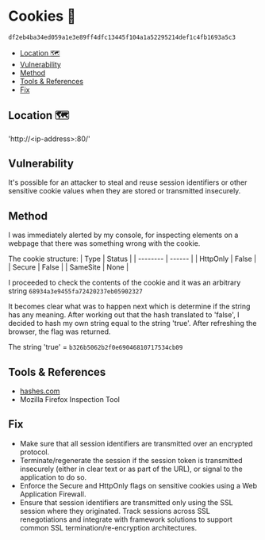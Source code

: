 # Cookies 🍪<!-- omit in toc -->

```txt
df2eb4ba34ed059a1e3e89ff4dfc13445f104a1a52295214def1c4fb1693a5c3
```

- [Location 🗺️](#location-️)
- [Vulnerability](#vulnerability)
- [Method](#method)
- [Tools & References](#tools--references)
- [Fix](#fix)

## Location 🗺️

'http://\<ip-address>:80/'

## Vulnerability

It's possible for an attacker to steal and reuse
session identifiers or other sensitive cookie values when they are stored or transmitted insecurely.

## Method

I was immediately alerted by my console, for inspecting elements on a webpage that there was something wrong with the cookie.

The cookie structure:
| Type     | Status |
| -------- | ------ |
| HttpOnly | False  |
| Secure   | False  |
| SameSite | None   |

I proceeded to check the contents of the cookie and it was an arbitrary string `68934a3e9455fa72420237eb05902327`

It becomes clear what was to happen next which is determine if the string has any meaning. After working out that the hash translated to 'false', I
decided to hash my own string equal to the string 'true'.
After refreshing the browser, the flag was returned.

The string 'true' = `b326b5062b2f0e69046810717534cb09`

## Tools & References

- [hashes.com](https://hashes.com/en)
- Mozilla Firefox Inspection Tool

## Fix

- Make sure that all session identifiers are transmitted over an encrypted protocol.
- Terminate/regenerate the session if the session token is transmitted insecurely (either in clear text or as part of the URL), or signal to the application to do so.
- Enforce the Secure and HttpOnly flags on sensitive cookies using a Web Application Firewall.
- Ensure that session identifiers are transmitted only using the SSL session where they originated. Track sessions across SSL renegotiations and integrate with framework solutions to support common SSL termination/re-encryption architectures.
